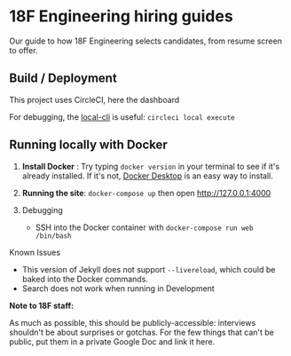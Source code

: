# 18F Engineering hiring guides

Our guide to how 18F Engineering selects candidates, from
resume screen to offer.

## Build / Deployment

This project uses CircleCI, here the dashboard

For debugging, the [local-cli](https://circleci.com/docs/2.0/local-cli/) is useful: `circleci local execute`

## Running locally with Docker

1. **Install Docker** : Try typing `docker version` in your terminal to see if it's already installed. If it's not, [Docker Desktop](https://www.docker.com/products/docker-desktop) is an easy way to install.

2. **Running the site**: `docker-compose up` then open http://127.0.0.1:4000

3. Debugging
   - SSH into the Docker container with `docker-compose run web /bin/bash`

Known Issues
* This version of Jekyll does not support `--livereload`, which could be baked into the Docker commands.
* Search does not work when running in Development

**Note to 18F staff:**

As much as possible, this should be publicly-accessible: interviews shouldn't
be about surprises or gotchas. For the few things that can't be public,
put them in a private Google Doc and link it here.